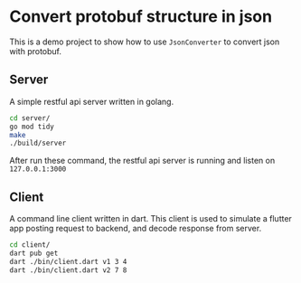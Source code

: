 # Convert protobuf structure in json

This is a demo project to show how to use `JsonConverter` to convert json with protobuf.


## Server

A simple restful api server written in golang.

```bash
cd server/
go mod tidy
make
./build/server
```

After run these command, the restful api server is running and listen on `127.0.0.1:3000`


## Client

A command line client written in dart. This client is used to simulate a flutter app posting request to backend, and decode response from server.

```sh
cd client/
dart pub get
dart ./bin/client.dart v1 3 4
dart ./bin/client.dart v2 7 8
```


